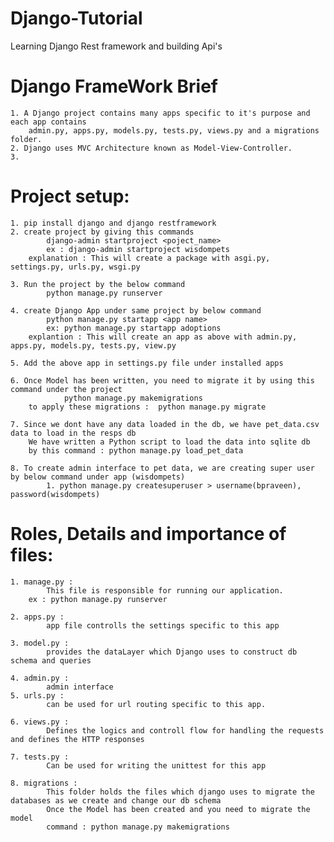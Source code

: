 # Django-Tutorial
Learning Django Rest framework and building Api's
# Django FrameWork Brief
    1. A Django project contains many apps specific to it's purpose and each app contains
        admin.py, apps.py, models.py, tests.py, views.py and a migrations folder.
    2. Django uses MVC Architecture known as Model-View-Controller.
    3.

# Project setup:
    1. pip install django and django restframework
    2. create project by giving this commands
            django-admin startproject <poject_name>
            ex : django-admin startproject wisdompets
        explanation : This will create a package with asgi.py, settings.py, urls.py, wsgi.py
            
    3. Run the project by the below command 
            python manage.py runserver

    4. create Django App under same project by below command
            python manage.py startapp <app name>
            ex: python manage.py startapp adoptions
        explantion : This will create an app as above with admin.py, apps.py, models.py, tests.py, view.py

    5. Add the above app in settings.py file under installed apps

    6. Once Model has been written, you need to migrate it by using this command under the project
                python manage.py makemigrations  
        to apply these migrations :  python manage.py migrate

    7. Since we dont have any data loaded in the db, we have pet_data.csv data to load in the resps db
        We have written a Python script to load the data into sqlite db
        by this command : python manage.py load_pet_data
    
    8. To create admin interface to pet data, we are creating super user by below command under app (wisdompets)
            1. python manage.py createsuperuser > username(bpraveen), password(wisdompets)


# Roles, Details and importance of files:
    1. manage.py : 
            This file is responsible for running our application.
        ex : python manage.py runserver

    2. apps.py : 
            app file controlls the settings specific to this app

    3. model.py :
            provides the dataLayer which Django uses to construct db schema and queries

    4. admin.py : 
            admin interface
    5. urls.py : 
            can be used for url routing specific to this app.
    
    6. views.py :
            Defines the logics and controll flow for handling the requests and defines the HTTP responses

    7. tests.py : 
            Can be used for writing the unittest for this app

    8. migrations : 
            This folder holds the files which django uses to migrate the databases as we create and change our db schema
            Once the Model has been created and you need to migrate the model
            command : python manage.py makemigrations

            

            